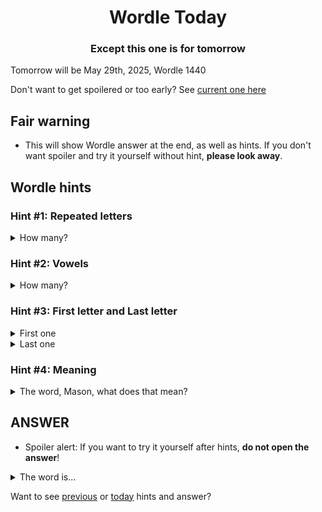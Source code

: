 <h1 align="center">
Wordle Today
</h1>

<h3 align="center">
Except this one is for tomorrow
</h3>

Tomorrow will be May 29th, 2025, Wordle 1440

Don't want to get spoilered or too early? See [current one here](README.md)

## Fair warning
- This will show Wordle answer at the end, as well as hints. If you don't want spoiler and try it yourself without hint, **please look away**.

## Wordle hints

### Hint #1: Repeated letters
<details>
  <summary>How many?</summary>
  Zero repeated letters.
</details>

### Hint #2: Vowels
<details>
  <summary>How many?</summary>
  There are 2 vowels. 
</details>

### Hint #3: First letter and Last letter
<details>
  <summary>First one</summary>
  Begins with the letter "Q"
</details>
<details>
  <summary>Last one</summary>
  Ends with the letter "H"
</details>

### Hint #4: Meaning
<details>
  <summary>The word, Mason, what does that mean?</summary>
  To defeat decisively.
</details>

## ANSWER
- Spoiler alert: If you want to try it yourself after hints, **do not open the answer**!

<details>
  <summary>The word is...</summary>
  QUASH
</details>

Want to see [previous](PREVIOUS.md) or [today](README.md) hints and answer?
